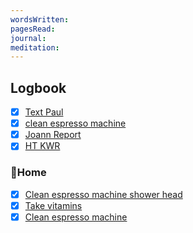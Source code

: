 ```yaml
---
wordsWritten: 
pagesRead: 
journal: 
meditation:
---
```



## Logbook
- [x] [Text Paul](things:///show?id=B8831TryRR2tigKTGsts9s)
- [x] [clean espresso machine](things:///show?id=R7At2BDTLZTdtk739PBReV)
- [x] [Joann Report](things:///show?id=FcyDx2X8Bnoi5TNahxaZQb)
- [x] [HT KWR](things:///show?id=FHCa9TZ2PJ8JHyg8WHHztC)

### 🏡Home
- [x] [Clean espresso machine shower head](things:///show?id=BUwBsgF1Gho8aaHACt9Dyh)
- [x] [Take vitamins](things:///show?id=XVN8NtM2kGj4Dg6vyuujGs)
- [x] [Clean espresso machine](things:///show?id=3UzD5A2gQfNoUJH5B5U2Ct)